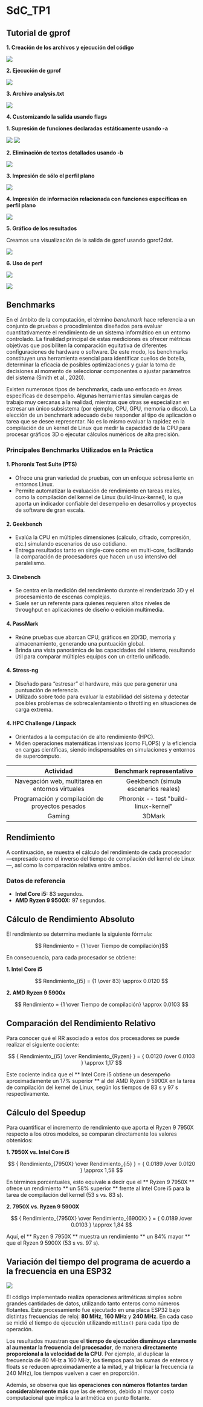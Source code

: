 # SdC_TP1

## Tutorial de gprof

**1. Creación de los archivos y ejecución del código**

![](./.img/gprof1.png)

**2. Ejecución de gprof**

![](./.img/gprof2.png)

**3. Archivo analysis.txt**

![](./.img/gprof3.png)

**4. Customizando la salida usando flags**

**1. Supresión de funciones declaradas estáticamente usando -a**

   ![](./.img/gprof4.png)
   ![](./.img/gprof5.png)

**2. Eliminación de textos detallados usando -b**

   ![](./.img/gprof6.png)

**3. Impresión de sólo el perfil plano**

   ![](./.img/gprof7.png)

**4. Impresión de información relacionada con funciones específicas en perfil plano**

   ![](./.img/gprof8.png)

**5. Gráfico de los resultados**

Creamos una visualización de la salida de gprof usando gprof2dot.

![](./.img/gprof2dot.jpeg)

**6. Uso de perf**

![](./.img/gprof9.png)

![](./.img/gprof10.png)

## Benchmarks

En el ámbito de la computación, el término *benchmark* hace referencia a un conjunto de pruebas o procedimientos diseñados para evaluar cuantitativamente el rendimiento de un sistema informático en un entorno controlado. La finalidad principal de estas mediciones es ofrecer métricas objetivas que posibiliten la comparación equitativa de diferentes configuraciones de hardware o software. De este modo, los benchmarks constituyen una herramienta esencial para identificar cuellos de botella, determinar la eficacia de posibles optimizaciones y guiar la toma de decisiones al momento de seleccionar componentes o ajustar parámetros del sistema (Smith et al., 2020). 

Existen numerosos tipos de benchmarks, cada uno enfocado en áreas específicas de desempeño. Algunas herramientas simulan cargas de trabajo muy cercanas a la realidad, mientras que otras se especializan en estresar un único subsistema (por ejemplo, CPU, GPU, memoria o disco). La elección de un benchmark adecuado debe responder al tipo de aplicación o tarea que se desee representar. No es lo mismo evaluar la rapidez en la compilación de un kernel de Linux que medir la capacidad de la CPU para procesar gráficos 3D o ejecutar cálculos numéricos de alta precisión.  

### Principales Benchmarks Utilizados en la Práctica  

#### 1. Phoronix Test Suite (PTS)  

- Ofrece una gran variedad de pruebas, con un enfoque sobresaliente en entornos Linux.  
- Permite automatizar la evaluación de rendimiento en tareas reales, como la compilación del kernel de Linux (build-linux-kernel), lo que aporta un indicador confiable del desempeño en desarrollos y proyectos de software de gran escala.

#### 2. Geekbench  

- Evalúa la CPU en múltiples dimensiones (cálculo, cifrado, compresión, etc.) simulando escenarios de uso cotidiano.  
- Entrega resultados tanto en single-core como en multi-core, facilitando la comparación de procesadores que hacen un uso intensivo del paralelismo.

#### 3. Cinebench  

- Se centra en la medición del rendimiento durante el renderizado 3D y el procesamiento de escenas complejas.  
- Suele ser un referente para quienes requieren altos niveles de throughput en aplicaciones de diseño o edición multimedia.  

#### 4. PassMark  

- Reúne pruebas que abarcan CPU, gráficos en 2D/3D, memoria y almacenamiento, generando una puntuación global.  
- Brinda una vista panorámica de las capacidades del sistema, resultando útil para comparar múltiples equipos con un criterio unificado.  


#### 4. Stress-ng

- Diseñado para “estresar” el hardware, más que para generar una puntuación de referencia.  
- Utilizado sobre todo para evaluar la estabilidad del sistema y detectar posibles problemas de sobrecalentamiento o throttling en situaciones de carga extrema.


#### 4. HPC Challenge / Linpack  

- Orientados a la computación de alto rendimiento (HPC).
- Miden operaciones matemáticas intensivas (como FLOPS) y la eficiencia en cargas científicas, siendo indispensables en simulaciones y entornos de supercómputo.

| Actividad | Benchmark representativo |
| :---:     | :---:                    |
| Navegación web, multitarea en entornos virtuales     | Geekbench (simula escenarios reales) |
| Programación y compilación de proyectos pesados | Phoronix -- test "build-linux-kernel" |
| Gaming | 3DMark |

## Rendimiento

A continuación, se muestra el cálculo del rendimiento de cada procesador —expresado como el inverso del tiempo de compilación del kernel de Linux—, así como la comparación relativa entre ambos.

### Datos de referencia

- **Intel Core i5:** 83 segundos.
- **AMD Ryzen 9 9500X:** 97 segundos.

## Cálculo de Rendimiento Absoluto

El rendimiento se determina mediante la siguiente fórmula:  

$$ Rendimiento = {1 \over Tiempo de compilación}$$  

En consecuencia, para cada procesador se obtiene:

**1. Intel Core i5**

$$ Rendimiento_{i5} = {1 \over 83} \approx 0.0120 $$  

**2. AMD Ryzen 9 5900x**

$$ Rendimiento = {1 \over Tiempo de compilación} \approx 0.0103 $$  

## Comparación del Rendimiento Relativo

Para conocer qué el RR asociado a estos dos procesadores se puede realizar el siguiente cociente:

$$ { Rendimiento_{i5} \over Rendimiento_{Ryzen} } = { 0.0120 /over 0.0103 } \approx 1,17 $$

Este cociente indica que el ** Intel Core i5 obtiene un desempeño aproximadamente un 17% superior ** al del AMD Ryzen 9 5900X en la tarea de compilación del kernel de Linux, según los tiempos de 83 s y 97 s respectivamente.

## Cálculo del Speedup

Para cuantificar el incremento de rendimiento que aporta el Ryzen 9 7950X respecto a los otros modelos, se comparan directamente los valores obtenidos:

**1. 7950X vs. Intel Core i5**

$$ { Rendimiento_{7950X} \over Rendimiento_{i5} } = { 0.0189 /over 0.0120 } \approx 1,58 $$

En términos porcentuales, esto equivale a decir que el ** Ryzen 9 7950X ** ofrece un rendimiento ** un 58% superior ** frente al Intel Core i5 para la tarea de compilación del kernel (53 s vs. 83 s).

**2. 7950X vs. Ryzen 9 5900X**

$$ { Rendimiento_{7950X} \over Rendimiento_{6900X} } = { 0.0189 /over 0.0103 } \approx 1,84 $$

Aquí, el ** Ryzen 9 7950X **  muestra un rendimiento ** un 84% mayor **  que el Ryzen 9 5900X (53 s vs. 97 s).

## Variación del tiempo del programa de acuerdo a la frecuencia en una ESP32

![](./.img/esp32freq.jpeg)

El código implementado realiza operaciones aritméticas simples sobre grandes cantidades de datos, utilizando tanto enteros como números flotantes. Este procesamiento fue ejecutado en una placa ESP32 bajo distintas frecuencias de reloj: **80 MHz**, **160 MHz** y **240 MHz**. En cada caso se midió el tiempo de ejecución utilizando `millis()` para cada tipo de operación.

Los resultados muestran que el **tiempo de ejecución disminuye claramente al aumentar la frecuencia del procesador**,  de manera **directamente proporcional a la velocidad de la CPU**. Por ejemplo, al duplicar la frecuencia de 80 MHz a 160 MHz, los tiempos para las sumas de enteros y floats se reducen aproximadamente a la mitad, y al triplicar la frecuencia (a 240 MHz), los tiempos vuelven a caer en proporción.

Además, se observa que las **operaciones con números flotantes tardan considerablemente más** que las de enteros, debido al mayor costo computacional que implica la aritmética en punto flotante.

